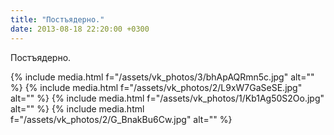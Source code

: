 ```yaml
---
title: "Постъядерно."
date: 2013-08-18 22:20:00 +0300
---
```


Постъядерно.


{% include media.html f="/assets/vk_photos/3/bhApAQRmn5c.jpg" alt="" %}
{% include media.html f="/assets/vk_photos/2/L9xW7GaSeSE.jpg" alt="" %}
{% include media.html f="/assets/vk_photos/1/Kb1Ag50S2Oo.jpg" alt="" %}
{% include media.html f="/assets/vk_photos/2/G_BnakBu6Cw.jpg" alt="" %}
